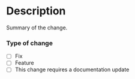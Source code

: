 # Description

Summary of the change.

### Type of change

- [ ] Fix
- [ ] Feature
- [ ] This change requires a documentation update